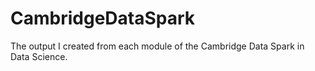 # CambridgeDataSpark
The output I created from each module of the Cambridge Data Spark in Data Science.
